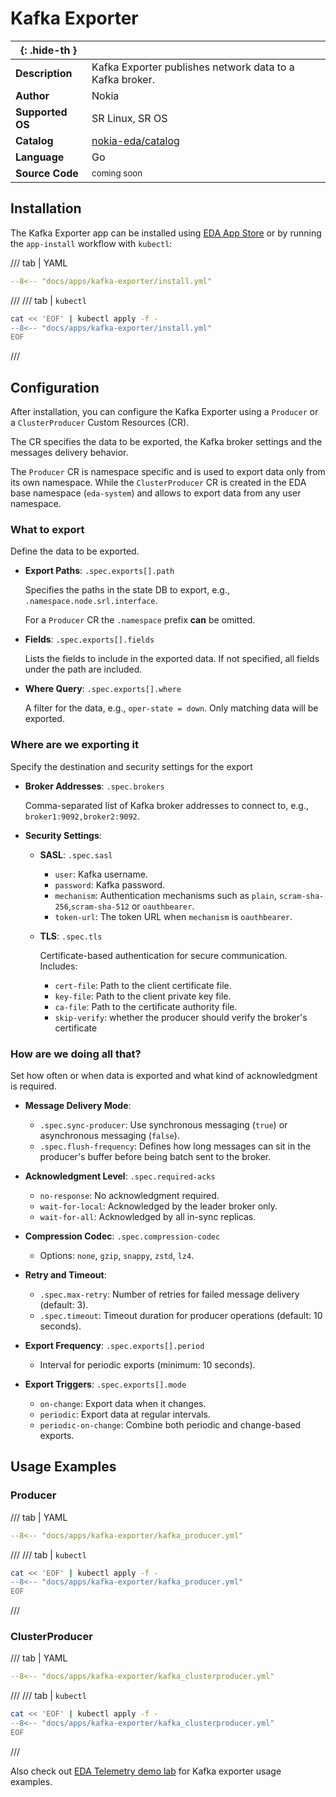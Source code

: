 # Kafka Exporter

| <nbsp> {: .hide-th } |                                                                                                        |
| -------------------- | ------------------------------------------------------------------------------------------------------ |
| **Description**      | Kafka Exporter publishes network data to a Kafka broker.                                            |
| **Author**           | Nokia                                                                                                  |
| **Supported OS**     | SR Linux, SR OS                                                                                        |
| **Catalog**          | [nokia-eda/catalog][catalog]                                                                           |
| **Language**         | Go                                                                                                     |
| **Source Code**      | <small>coming soon</small>                                                                             |

[catalog]: https://github.com/nokia-eda/catalog

## Installation

The Kafka Exporter app can be installed using [EDA App Store](app-store.md) or by running the `app-install` workflow with `kubectl`:

/// tab | YAML

```yaml
--8<-- "docs/apps/kafka-exporter/install.yml"
```

///
/// tab | `kubectl`

```bash
cat << 'EOF' | kubectl apply -f -
--8<-- "docs/apps/kafka-exporter/install.yml"
EOF
```

///

## Configuration

After installation, you can configure the Kafka Exporter using a `Producer` or a `ClusterProducer` Custom Resources (CR).

The CR specifies the data to be exported, the Kafka broker settings and the messages delivery behavior.

The `Producer` CR is namespace specific and is used to export data only from its own namespace. While the `ClusterProducer` CR is created in the EDA base namespace (`eda-system`) and allows to export data from any user namespace.

### What to export

Define the data to be exported.

- **Export Paths**: `.spec.exports[].path`

    Specifies the paths in the state DB to export, e.g., `.namespace.node.srl.interface`.
    
    For a `Producer` CR the `.namespace` prefix **can** be omitted.

- **Fields**: `.spec.exports[].fields`

    Lists the fields to include in the exported data. If not specified, all fields under the path are included.

- **Where Query**: `.spec.exports[].where`

    A filter for the data, e.g., `oper-state = down`. Only matching data will be exported.

### Where are we exporting it

Specify the destination and security settings for the export

- **Broker Addresses**: `.spec.brokers`

    Comma-separated list of Kafka broker addresses to connect to, e.g., `broker1:9092,broker2:9092`.

- **Security Settings**:
    - **SASL**: `.spec.sasl`
        - `user`: Kafka username.
        - `password`: Kafka password.
        - `mechanism`: Authentication mechanisms such as `plain`, `scram-sha-256`,`scram-sha-512` or `oauthbearer`.
        - `token-url`: The token URL when `mechanism` is `oauthbearer`.

    - **TLS**: `.spec.tls`

        Certificate-based authentication for secure communication. Includes:

        - `cert-file`: Path to the client certificate file.
        - `key-file`: Path to the client private key file.
        - `ca-file`: Path to the certificate authority file.
        - `skip-verify`: whether the producer should verify the broker's certificate

### How are we doing all that?

Set how often or when data is exported and what kind of acknowledgment is required.

- **Message Delivery Mode**:

    - `.spec.sync-producer`: Use synchronous messaging (`true`) or asynchronous messaging (`false`).
    - `.spec.flush-frequency`: Defines how long messages can sit in the producer's buffer before being batch sent to the broker.

- **Acknowledgment Level**: `.spec.required-acks`

    - `no-response`: No acknowledgment required.
    - `wait-for-local`: Acknowledged by the leader broker only.
    - `wait-for-all`: Acknowledged by all in-sync replicas.

- **Compression Codec**: `.spec.compression-codec`

    - Options: `none`, `gzip`, `snappy`, `zstd`, `lz4`.

- **Retry and Timeout**:

    - `.spec.max-retry`: Number of retries for failed message delivery (default: 3).
    - `.spec.timeout`: Timeout duration for producer operations (default: 10 seconds).

- **Export Frequency**: `.spec.exports[].period`

    - Interval for periodic exports (minimum: 10 seconds).

- **Export Triggers**: `.spec.exports[].mode`

    - `on-change`: Export data when it changes.
    - `periodic`: Export data at regular intervals.
    - `periodic-on-change`: Combine both periodic and change-based exports.

## Usage Examples

### Producer

/// tab | YAML

```yaml
--8<-- "docs/apps/kafka-exporter/kafka_producer.yml"
```

///
/// tab | `kubectl`

```bash
cat << 'EOF' | kubectl apply -f -
--8<-- "docs/apps/kafka-exporter/kafka_producer.yml"
EOF
```

///

### ClusterProducer

/// tab | YAML

```yaml
--8<-- "docs/apps/kafka-exporter/kafka_clusterproducer.yml"
```

///
/// tab | `kubectl`

```bash
cat << 'EOF' | kubectl apply -f -
--8<-- "docs/apps/kafka-exporter/kafka_clusterproducer.yml"
EOF
```

///

Also check out [EDA Telemetry demo lab](https://github.com/eda-labs/eda-telemetry-lab) for Kafka exporter usage examples.
